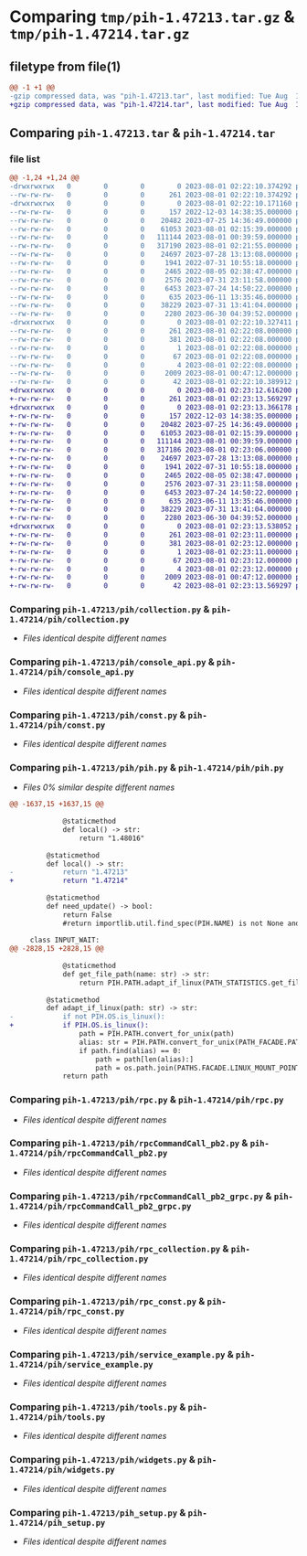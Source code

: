 # Comparing `tmp/pih-1.47213.tar.gz` & `tmp/pih-1.47214.tar.gz`

## filetype from file(1)

```diff
@@ -1 +1 @@
-gzip compressed data, was "pih-1.47213.tar", last modified: Tue Aug  1 02:22:10 2023, max compression
+gzip compressed data, was "pih-1.47214.tar", last modified: Tue Aug  1 02:23:13 2023, max compression
```

## Comparing `pih-1.47213.tar` & `pih-1.47214.tar`

### file list

```diff
@@ -1,24 +1,24 @@
-drwxrwxrwx   0        0        0        0 2023-08-01 02:22:10.374292 pih-1.47213/
--rw-rw-rw-   0        0        0      261 2023-08-01 02:22:10.374292 pih-1.47213/PKG-INFO
-drwxrwxrwx   0        0        0        0 2023-08-01 02:22:10.171160 pih-1.47213/pih/
--rw-rw-rw-   0        0        0      157 2022-12-03 14:38:35.000000 pih-1.47213/pih/__init__.py
--rw-rw-rw-   0        0        0    20482 2023-07-25 14:36:49.000000 pih-1.47213/pih/collection.py
--rw-rw-rw-   0        0        0    61053 2023-08-01 02:15:39.000000 pih-1.47213/pih/console_api.py
--rw-rw-rw-   0        0        0   111144 2023-08-01 00:39:59.000000 pih-1.47213/pih/const.py
--rw-rw-rw-   0        0        0   317190 2023-08-01 02:21:55.000000 pih-1.47213/pih/pih.py
--rw-rw-rw-   0        0        0    24697 2023-07-28 13:13:08.000000 pih-1.47213/pih/rpc.py
--rw-rw-rw-   0        0        0     1941 2022-07-31 10:55:18.000000 pih-1.47213/pih/rpcCommandCall_pb2.py
--rw-rw-rw-   0        0        0     2465 2022-08-05 02:38:47.000000 pih-1.47213/pih/rpcCommandCall_pb2_grpc.py
--rw-rw-rw-   0        0        0     2576 2023-07-31 23:11:58.000000 pih-1.47213/pih/rpc_collection.py
--rw-rw-rw-   0        0        0     6453 2023-07-24 14:50:22.000000 pih-1.47213/pih/rpc_const.py
--rw-rw-rw-   0        0        0      635 2023-06-11 13:35:46.000000 pih-1.47213/pih/service_example.py
--rw-rw-rw-   0        0        0    38229 2023-07-31 13:41:04.000000 pih-1.47213/pih/tools.py
--rw-rw-rw-   0        0        0     2280 2023-06-30 04:39:52.000000 pih-1.47213/pih/widgets.py
-drwxrwxrwx   0        0        0        0 2023-08-01 02:22:10.327411 pih-1.47213/pih.egg-info/
--rw-rw-rw-   0        0        0      261 2023-08-01 02:22:08.000000 pih-1.47213/pih.egg-info/PKG-INFO
--rw-rw-rw-   0        0        0      381 2023-08-01 02:22:08.000000 pih-1.47213/pih.egg-info/SOURCES.txt
--rw-rw-rw-   0        0        0        1 2023-08-01 02:22:08.000000 pih-1.47213/pih.egg-info/dependency_links.txt
--rw-rw-rw-   0        0        0       67 2023-08-01 02:22:08.000000 pih-1.47213/pih.egg-info/requires.txt
--rw-rw-rw-   0        0        0        4 2023-08-01 02:22:08.000000 pih-1.47213/pih.egg-info/top_level.txt
--rw-rw-rw-   0        0        0     2009 2023-08-01 00:47:12.000000 pih-1.47213/pih_setup.py
--rw-rw-rw-   0        0        0       42 2023-08-01 02:22:10.389912 pih-1.47213/setup.cfg
+drwxrwxrwx   0        0        0        0 2023-08-01 02:23:12.616200 pih-1.47214/
+-rw-rw-rw-   0        0        0      261 2023-08-01 02:23:13.569297 pih-1.47214/PKG-INFO
+drwxrwxrwx   0        0        0        0 2023-08-01 02:23:13.366178 pih-1.47214/pih/
+-rw-rw-rw-   0        0        0      157 2022-12-03 14:38:35.000000 pih-1.47214/pih/__init__.py
+-rw-rw-rw-   0        0        0    20482 2023-07-25 14:36:49.000000 pih-1.47214/pih/collection.py
+-rw-rw-rw-   0        0        0    61053 2023-08-01 02:15:39.000000 pih-1.47214/pih/console_api.py
+-rw-rw-rw-   0        0        0   111144 2023-08-01 00:39:59.000000 pih-1.47214/pih/const.py
+-rw-rw-rw-   0        0        0   317186 2023-08-01 02:23:06.000000 pih-1.47214/pih/pih.py
+-rw-rw-rw-   0        0        0    24697 2023-07-28 13:13:08.000000 pih-1.47214/pih/rpc.py
+-rw-rw-rw-   0        0        0     1941 2022-07-31 10:55:18.000000 pih-1.47214/pih/rpcCommandCall_pb2.py
+-rw-rw-rw-   0        0        0     2465 2022-08-05 02:38:47.000000 pih-1.47214/pih/rpcCommandCall_pb2_grpc.py
+-rw-rw-rw-   0        0        0     2576 2023-07-31 23:11:58.000000 pih-1.47214/pih/rpc_collection.py
+-rw-rw-rw-   0        0        0     6453 2023-07-24 14:50:22.000000 pih-1.47214/pih/rpc_const.py
+-rw-rw-rw-   0        0        0      635 2023-06-11 13:35:46.000000 pih-1.47214/pih/service_example.py
+-rw-rw-rw-   0        0        0    38229 2023-07-31 13:41:04.000000 pih-1.47214/pih/tools.py
+-rw-rw-rw-   0        0        0     2280 2023-06-30 04:39:52.000000 pih-1.47214/pih/widgets.py
+drwxrwxrwx   0        0        0        0 2023-08-01 02:23:13.538052 pih-1.47214/pih.egg-info/
+-rw-rw-rw-   0        0        0      261 2023-08-01 02:23:11.000000 pih-1.47214/pih.egg-info/PKG-INFO
+-rw-rw-rw-   0        0        0      381 2023-08-01 02:23:12.000000 pih-1.47214/pih.egg-info/SOURCES.txt
+-rw-rw-rw-   0        0        0        1 2023-08-01 02:23:11.000000 pih-1.47214/pih.egg-info/dependency_links.txt
+-rw-rw-rw-   0        0        0       67 2023-08-01 02:23:12.000000 pih-1.47214/pih.egg-info/requires.txt
+-rw-rw-rw-   0        0        0        4 2023-08-01 02:23:12.000000 pih-1.47214/pih.egg-info/top_level.txt
+-rw-rw-rw-   0        0        0     2009 2023-08-01 00:47:12.000000 pih-1.47214/pih_setup.py
+-rw-rw-rw-   0        0        0       42 2023-08-01 02:23:13.569297 pih-1.47214/setup.cfg
```

### Comparing `pih-1.47213/pih/collection.py` & `pih-1.47214/pih/collection.py`

 * *Files identical despite different names*

### Comparing `pih-1.47213/pih/console_api.py` & `pih-1.47214/pih/console_api.py`

 * *Files identical despite different names*

### Comparing `pih-1.47213/pih/const.py` & `pih-1.47214/pih/const.py`

 * *Files identical despite different names*

### Comparing `pih-1.47213/pih/pih.py` & `pih-1.47214/pih/pih.py`

 * *Files 0% similar despite different names*

```diff
@@ -1637,15 +1637,15 @@
             
             @staticmethod
             def local() -> str:
                 return "1.48016"  
 
         @staticmethod
         def local() -> str:
-            return "1.47213"
+            return "1.47214"
 
         @staticmethod
         def need_update() -> bool:
             return False
             #return importlib.util.find_spec(PIH.NAME) is not None and PIH.VERSION.local() < PIH.VERSION.remote()
     
     class INPUT_WAIT:
@@ -2828,15 +2828,15 @@
 
             @staticmethod
             def get_file_path(name: str) -> str:
                 return PIH.PATH.adapt_if_linux(PATH_STATISTICS.get_file_path(name))
 
         @staticmethod
         def adapt_if_linux(path: str) -> str:
-            if not PIH.OS.is_linux():
+            if PIH.OS.is_linux():
                 path = PIH.PATH.convert_for_unix(path)
                 alias: str = PIH.PATH.convert_for_unix(PATH_FACADE.PATH)
                 if path.find(alias) == 0:
                     path = path[len(alias):]
                     path = os.path.join(PATHS.FACADE.LINUX_MOUNT_POINT_PATH, path)
             return path
```

### Comparing `pih-1.47213/pih/rpc.py` & `pih-1.47214/pih/rpc.py`

 * *Files identical despite different names*

### Comparing `pih-1.47213/pih/rpcCommandCall_pb2.py` & `pih-1.47214/pih/rpcCommandCall_pb2.py`

 * *Files identical despite different names*

### Comparing `pih-1.47213/pih/rpcCommandCall_pb2_grpc.py` & `pih-1.47214/pih/rpcCommandCall_pb2_grpc.py`

 * *Files identical despite different names*

### Comparing `pih-1.47213/pih/rpc_collection.py` & `pih-1.47214/pih/rpc_collection.py`

 * *Files identical despite different names*

### Comparing `pih-1.47213/pih/rpc_const.py` & `pih-1.47214/pih/rpc_const.py`

 * *Files identical despite different names*

### Comparing `pih-1.47213/pih/service_example.py` & `pih-1.47214/pih/service_example.py`

 * *Files identical despite different names*

### Comparing `pih-1.47213/pih/tools.py` & `pih-1.47214/pih/tools.py`

 * *Files identical despite different names*

### Comparing `pih-1.47213/pih/widgets.py` & `pih-1.47214/pih/widgets.py`

 * *Files identical despite different names*

### Comparing `pih-1.47213/pih_setup.py` & `pih-1.47214/pih_setup.py`

 * *Files identical despite different names*

